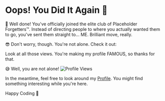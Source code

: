 # Oops! You Did It Again 🎯
👏 Well done! You've officially joined the elite club of Placeholder Forgetters™. Instead of directing people to where you actually wanted them to go, you've sent them straight to... ME. Brilliant move, really.

😎 Don't worry, though. You're not alone. Check it out:

Look at all those views. You're making my profile FAMOUS, so thanks for that.

😅 Well, you are not alone!  ![Profile Views](https://komarev.com/ghpvc/?username=your-github-profile&color=blue)


In the meantime, feel free to look around my [Profile](https://github.com/your-github-profile). You might find something interesting while you're here.

Happy Coding 🚀
